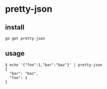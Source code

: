pretty-json
===

install
---

`go get pretty-json`

usage
---

```shell-session
$ echo '{"foo":1,"bar":"baz"}' | pretty-json
{
  "bar": "baz",
  "foo": 1
}
```
